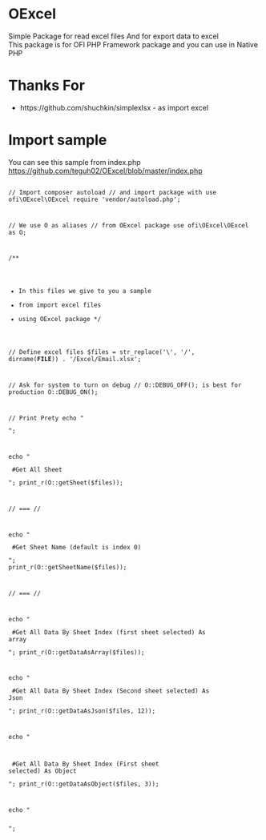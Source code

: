 # OExcel
Simple Package for read excel files And for export data to excel
<br>
This package is for OFI PHP Framework package and you can use in Native PHP

# Thanks For
<ul>
    <li> https://github.com/shuchkin/simplexlsx - as import excel </li>
</ul>

# Import sample
You can see this sample from index.php
https://github.com/teguh02/OExcel/blob/master/index.php

<code>
<?php

// Import composer autoload
// and import package with use ofi\OExcel\OExcel
require 'vendor/autoload.php';

// We use O as aliases
// from OExcel package
use ofi\OExcel\OExcel as O;

/**
 * In this files we give to you a sample
 * from import excel files
 * using OExcel package
 */

// Define excel files
$files = str_replace('\\', '/', dirname(__FILE__)) . '/Excel/Email.xlsx';

// Ask for system to turn on debug
// O::DEBUG_OFF(); is best for production
O::DEBUG_ON();

// Print Prety
echo "<pre>";

echo "<p> #Get All Sheet </p>";
print_r(O::getSheet($files));

// === //

echo "<p> #Get Sheet Name (default is index 0) </p>";
print_r(O::getSheetName($files));

// === //

echo "<p> #Get All Data By Sheet Index (first sheet selected) As array</p>";
print_r(O::getDataAsArray($files));

echo "<p> #Get All Data By Sheet Index (Second sheet selected) As Json</p>";
print_r(O::getDataAsJson($files, 12));

echo "<br><br> <p> #Get All Data By Sheet Index (First sheet selected) As Object</p>";
print_r(O::getDataAsObject($files, 3));

echo "</pre>";
</code>